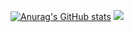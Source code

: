 [![Anurag's GitHub stats](https://github-readme-stats.vercel.app/api?username=eggbegg)](https://github.com/anuraghazra/github-readme-stats)
<img src="https://github-readme-stats.vercel.app/api/top-langs/?username=eggbegg"/>
